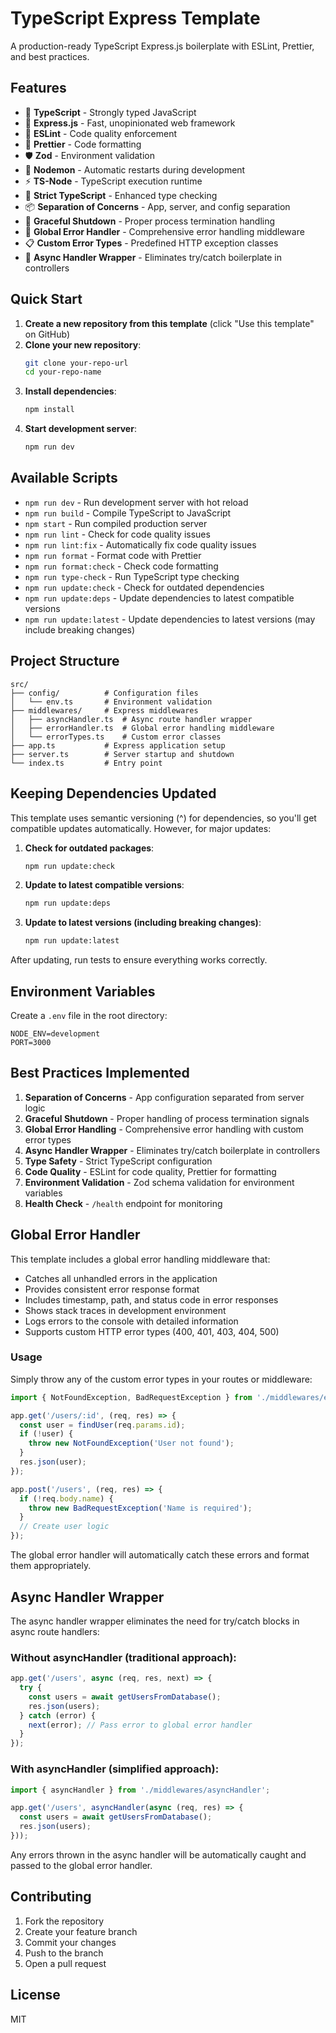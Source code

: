 # TypeScript Express Template

A production-ready TypeScript Express.js boilerplate with ESLint, Prettier, and best practices.

## Features

- 🔧 **TypeScript** - Strongly typed JavaScript
- 🚀 **Express.js** - Fast, unopinionated web framework
- 📏 **ESLint** - Code quality enforcement
- 🎨 **Prettier** - Code formatting
- 🛡️ **Zod** - Environment validation
- 🔄 **Nodemon** - Automatic restarts during development
- ⚡ **TS-Node** - TypeScript execution runtime
- 🧪 **Strict TypeScript** - Enhanced type checking
- 📦 **Separation of Concerns** - App, server, and config separation
- 🛑 **Graceful Shutdown** - Proper process termination handling
- 🐛 **Global Error Handler** - Comprehensive error handling middleware
- 📋 **Custom Error Types** - Predefined HTTP exception classes
- 🔄 **Async Handler Wrapper** - Eliminates try/catch boilerplate in controllers

## Quick Start

1. **Create a new repository from this template** (click "Use this template" on GitHub)
2. **Clone your new repository**:
   ```bash
   git clone your-repo-url
   cd your-repo-name
   ```
3. **Install dependencies**:
   ```bash
   npm install
   ```
4. **Start development server**:
   ```bash
   npm run dev
   ```

## Available Scripts

- `npm run dev` - Run development server with hot reload
- `npm run build` - Compile TypeScript to JavaScript
- `npm start` - Run compiled production server
- `npm run lint` - Check for code quality issues
- `npm run lint:fix` - Automatically fix code quality issues
- `npm run format` - Format code with Prettier
- `npm run format:check` - Check code formatting
- `npm run type-check` - Run TypeScript type checking
- `npm run update:check` - Check for outdated dependencies
- `npm run update:deps` - Update dependencies to latest compatible versions
- `npm run update:latest` - Update dependencies to latest versions (may include breaking changes)

## Project Structure

```
src/
├── config/          # Configuration files
│   └── env.ts       # Environment validation
├── middlewares/     # Express middlewares
│   ├── asyncHandler.ts  # Async route handler wrapper
│   ├── errorHandler.ts  # Global error handling middleware
│   └── errorTypes.ts    # Custom error classes
├── app.ts           # Express application setup
├── server.ts        # Server startup and shutdown
└── index.ts         # Entry point
```

## Keeping Dependencies Updated

This template uses semantic versioning (^) for dependencies, so you'll get compatible updates automatically. However, for major updates:

1. **Check for outdated packages**:
   ```bash
   npm run update:check
   ```

2. **Update to latest compatible versions**:
   ```bash
   npm run update:deps
   ```

3. **Update to latest versions (including breaking changes)**:
   ```bash
   npm run update:latest
   ```

After updating, run tests to ensure everything works correctly.

## Environment Variables

Create a `.env` file in the root directory:

```env
NODE_ENV=development
PORT=3000
```

## Best Practices Implemented

1. **Separation of Concerns** - App configuration separated from server logic
2. **Graceful Shutdown** - Proper handling of process termination signals
3. **Global Error Handling** - Comprehensive error handling with custom error types
4. **Async Handler Wrapper** - Eliminates try/catch boilerplate in controllers
5. **Type Safety** - Strict TypeScript configuration
6. **Code Quality** - ESLint for code quality, Prettier for formatting
7. **Environment Validation** - Zod schema validation for environment variables
8. **Health Check** - `/health` endpoint for monitoring

## Global Error Handler

This template includes a global error handling middleware that:

- Catches all unhandled errors in the application
- Provides consistent error response format
- Includes timestamp, path, and status code in error responses
- Shows stack traces in development environment
- Logs errors to the console with detailed information
- Supports custom HTTP error types (400, 401, 403, 404, 500)

### Usage

Simply throw any of the custom error types in your routes or middleware:

```typescript
import { NotFoundException, BadRequestException } from './middlewares/errorTypes';

app.get('/users/:id', (req, res) => {
  const user = findUser(req.params.id);
  if (!user) {
    throw new NotFoundException('User not found');
  }
  res.json(user);
});

app.post('/users', (req, res) => {
  if (!req.body.name) {
    throw new BadRequestException('Name is required');
  }
  // Create user logic
});
```

The global error handler will automatically catch these errors and format them appropriately.

## Async Handler Wrapper

The async handler wrapper eliminates the need for try/catch blocks in async route handlers:

### Without asyncHandler (traditional approach):
```typescript
app.get('/users', async (req, res, next) => {
  try {
    const users = await getUsersFromDatabase();
    res.json(users);
  } catch (error) {
    next(error); // Pass error to global error handler
  }
});
```

### With asyncHandler (simplified approach):
```typescript
import { asyncHandler } from './middlewares/asyncHandler';

app.get('/users', asyncHandler(async (req, res) => {
  const users = await getUsersFromDatabase();
  res.json(users);
}));
```

Any errors thrown in the async handler will be automatically caught and passed to the global error handler.

## Contributing

1. Fork the repository
2. Create your feature branch
3. Commit your changes
4. Push to the branch
5. Open a pull request

## License

MIT